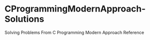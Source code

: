 # CProgrammingModernApproach-Solutions
Solving Problems From C Programming Modern Approach Reference 
